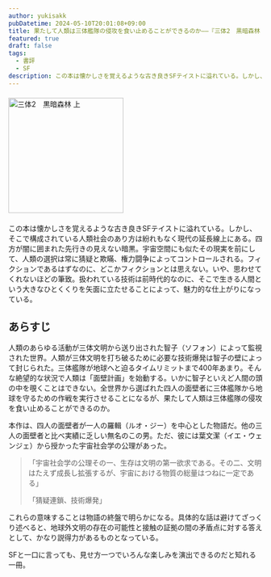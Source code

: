 ```yaml
---
author: yukisakk
pubDatetime: 2024-05-10T20:01:08+09:00
title: 果たして人類は三体艦隊の侵攻を食い止めることができるのか——『三体2　黒暗森林 上』
featured: true
draft: false
tags:
  - 書評
  - SF
description: この本は懐かしさを覚えるような古き良きSFテイストに溢れている。しかし、そこで構成されている人類社会のあり方は紛れもなく現代の延長線上にある。
---
```


<div style="margin: 20px 0">
<a href="https://www.amazon.co.jp/dp/4150124426/ref=nosim?tag=revbooks084-22" class="inline-block" style="margin: 0; padding: 0; border-width: 0;">     
<img src="https://images-na.ssl-images-amazon.com/images/P/4150124426.09.LZZZZZZZ.jpg" alt="三体2　黒暗森林 上" style="width: 228px; height: auto; border-radius: 0; margin: 0; padding: 0;"> 
</a>
</div>

この本は懐かしさを覚えるような古き良きSFテイストに溢れている。しかし、そこで構成されている人類社会のあり方は紛れもなく現代の延長線上にある。四方が闇に囲まれた先行きの見えない暗黒。宇宙空間にも似たその現実を前にして、人類の選択は常に猜疑と欺瞞、権力闘争によってコントロールされる。フィクションであるはずなのに、どこかフィクションとは思えない。いや、思わせてくれないほどの筆致。扱われている技術は前時代的なのに、そこで生きる人間という大きなひとくくりを矢面に立たせることによって、魅力的な仕上がりになっている。

## あらすじ

人類のあらゆる活動が三体文明から送り出された智子（ソフォン）によって監視された世界。人類が三体文明を打ち破るために必要な技術爆発は智子の壁によって封じられた。三体艦隊が地球へと迫るタイムリミットまで400年あまり。そんな絶望的な状況で人類は「面壁計画」を始動する。いかに智子といえど人間の頭の中を覗くことはできない。全世界から選ばれた四人の面壁者に三体艦隊から地球を守るための作戦を実行させることになるが、果たして人類は三体艦隊の侵攻を食い止めることができるのか。

本作は、四人の面壁者が一人の羅輯（ルオ・ジー）を中心とした物語だ。他の三人の面壁者と比べ実績に乏しい無名のこの男。ただ、彼には葉文潔（イエ・ウェンジェ）から授かった宇宙社会学の公理があった。

> 「宇宙社会学の公理その一、生存は文明の第一欲求である。その二、文明はたえず成長し拡張するが、宇宙における物質の総量はつねに一定である」
>
> 「猜疑連鎖、技術爆発」

これらの意味することは物語の終盤で明らかになる。具体的な話は避けてざっくり述べると、地球外文明の存在の可能性と接触の証拠の間の矛盾点に対する答えとして、かなり説得力があるものとなっている。

SFと一口に言っても、見せ方一つでいろんな楽しみを演出できるのだと知れる一冊。
